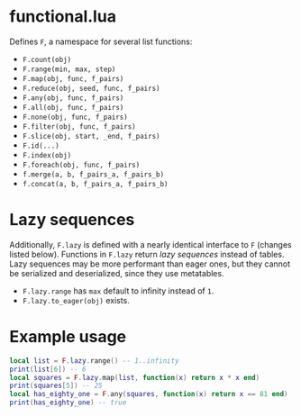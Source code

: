 # functional.lua

Defines `F`, a namespace for several list functions:
- `F.count(obj)`
- `F.range(min, max, step)`
- `F.map(obj, func, f_pairs)`
- `F.reduce(obj, seed, func, f_pairs)`
- `F.any(obj, func, f_pairs)`
- `F.all(obj, func, f_pairs)`
- `F.none(obj, func, f_pairs)`
- `F.filter(obj, func, f_pairs)`
- `F.slice(obj, start, _end, f_pairs)`
- `F.id(...)`
- `F.index(obj)`
- `F.foreach(obj, func, f_pairs)`
- `f.merge(a, b, f_pairs_a, f_pairs_b)`
- `f.concat(a, b, f_pairs_a, f_pairs_b)`

# Lazy sequences

Additionally, `F.lazy` is defined with a nearly identical interface to `F` (changes listed below). Functions in `F.lazy` return *lazy sequences* instead of tables. Lazy sequences may be more performant than eager ones, but they cannot be serialized and deserialized, since they use metatables.

- `F.lazy.range` has `max` default to infinity instead of `1`.
- `F.lazy.to_eager(obj)` exists.

# Example usage

```lua
local list = F.lazy.range() -- 1..infinity
print(list[6]) -- 6
local squares = F.lazy.map(list, function(x) return x * x end)
print(squares[5]) -- 25
local has_eighty_one = F.any(squares, function(x) return x == 81 end)
print(has_eighty_one) -- true
```
